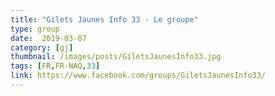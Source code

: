 ```yaml
---
title: "Gilets Jaunes Info 33 - Le groupe"
type: group
date:  2019-03-07
category: [gj]
thumbnail: /images/posts/GiletsJaunesInfo33.jpg
tags: [FR,FR-NAQ,33]
link: https://www.facebook.com/groups/GiletsJaunesInfo33/
---
```


